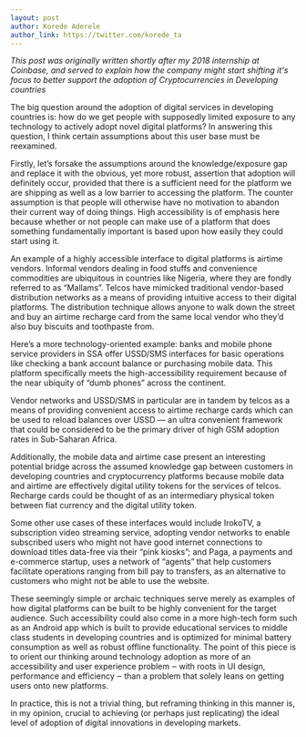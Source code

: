 ```yaml
---
layout: post
author: Korede Aderele
author_link: https://twitter.com/korede_ta
---
```


_This post was originally written shortly after my 2018 internship at Coinbase, and served to explain how the company might start shifting it's
focus to better support the adoption of Cryptocurrencies in Developing countries_

The big question around the adoption of digital services in developing countries is: how do we get people with supposedly limited exposure to any
technology to actively adopt novel digital platforms? In answering this question, I think certain assumptions about this user base must be reexamined.

Firstly, let’s forsake the assumptions around the knowledge/exposure gap and replace it with the obvious, yet more robust, assertion that adoption will
definitely occur, provided that there is a sufficient need for the platform we are shipping as well as a low barrier to accessing the platform. The
counter assumption is that people will otherwise have no motivation to abandon their current way of doing things. High accessibility is of emphasis here
because whether or not people can make use of a platform that does something fundamentally important is based upon how easily they could start using it.

An example of a highly accessible interface to digital platforms is airtime vendors. Informal vendors dealing in food stuffs and convenience commodities
are ubiquitous in countries like Nigeria, where they are fondly referred to as “Mallams”. Telcos have mimicked traditional vendor-based distribution
networks as a means of providing intuitive access to their digital platforms. The distribution technique allows anyone to walk down the street and buy an
airtime recharge card from the same local vendor who they’d also buy biscuits and toothpaste from.

Here’s a more technology-oriented example: banks and mobile phone service providers in SSA offer USSD/SMS interfaces for basic operations like checking a
bank account balance or purchasing mobile data. This platform specifically meets the high-accessibility requirement because of the near ubiquity of “dumb
phones” across the continent.

Vendor networks and USSD/SMS in particular are in tandem by telcos as a means of providing convenient access to airtime recharge cards which can be used
to reload balances over USSD — an ultra convenient framework that could be considered to be the primary driver of high GSM adoption rates in Sub-Saharan
Africa.

Additionally, the mobile data and airtime case present an interesting potential bridge across the assumed knowledge gap between customers in developing
countries and cryptocurrency platforms because mobile data and airtime are effectively digital utility tokens for the services of telcos. Recharge cards
could be thought of as an intermediary physical token between fiat currency and the digital utility token.

Some other use cases of these interfaces would include IrokoTV, a subscription video streaming service, adopting vendor networks to enable subscribed
users who might not have good internet connections to download titles data-free via their “pink kiosks”; and Paga, a payments and e-commerce startup, uses
a network of “agents” that help customers facilitate operations ranging from bill pay to transfers, as an alternative to customers who might not be able
to use the website.

These seemingly simple or archaic techniques serve merely as examples of how digital platforms can be built to be highly convenient for the target
audience. Such accessibility could also come in a more high-tech form such as an Android app which is built to provide educational services to middle
class students in developing countries and is optimized for minimal battery consumption as well as robust offline functionality. The point of this piece
is to orient our thinking around technology adoption as more of an accessibility and user experience problem ‒ with roots in UI design, performance and
efficiency ‒ than a problem that solely leans on getting users onto new platforms.

In practice, this is not a trivial thing, but reframing thinking in this manner is, in my opinion, crucial to achieving (or perhaps just replicating) the
ideal level of adoption of digital innovations in developing markets.

